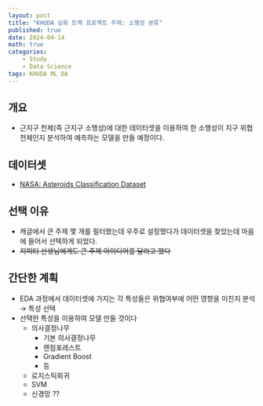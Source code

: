 ```yaml
---
layout: post
title: "KHUDA 심화 트랙 프로젝트 주제: 소행성 분류"
published: true
date: 2024-04-14
math: true
categories: 
    - Study
    - Data Science
tags: KHUDA ML DA
---
```

## 개요
- 근지구 천체(즉 근지구 소행성)에 대한 데이터셋을 이용하여 한 소행성이 지구 위협 천체인지 분석하여 예측하는 모델을 만들 예정이다.

## 데이터셋
- [NASA: Asteroids Classification Dataset](https://www.kaggle.com/datasets/lovishbansal123/nasa-asteroids-classification)
## 선택 이유
- 캐글에서 큰 주제 몇 개를 필터했는데 우주로 설정했다가 데이터셋을 찾았는데 마음에 들어서 선택하게 되었다.
- ~~지피티 선생님에게도 큰 주제 아이디어를 달라고 했다~~ 
## 간단한 계획
- EDA 과정에서 데이터셋에 가지는 각 특성들은 위협여부에 어떤 영향을 미친지 분석 → 특성 선택
- 선택한 특성을 이용하여 모델 만들 것이다
	- 의사결정나무
		- 기본 의사결정나무
		- 랜점포레스트
		- Gradient Boost
		- 등
	- 로지스틱회귀
	- SVM
	- 신경망 ??
